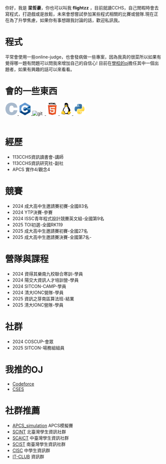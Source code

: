 
你好，我是 **梁哲豪**，你也可以叫我 **flightzz**  ，目前就讀CCHS，自己閒暇時會去寫程式，打遊戲或是放鬆，未來會想嘗試參加某些程式相關的比賽或營隊.現在正在為了升學焦慮，如果你有事想跟我討論的話，歡迎私訊我。

# 程式
平常會使用一些online-judge，也會發病做一些專案，因為我真的很菜所以如果有覺得哪一題有問題可以問我來增加自己的自信心!
目前在[學校的oj](https://judge.cchs.chc.edu.tw/)擔任其中一個出題者，如果有興趣的話可以來看看。
# 會的一些東西
<p align="left" style="display:inline">
  <a href="https://www.cprogramming.com/" target="_blank" rel="noreferrer">
    <img src="https://raw.githubusercontent.com/devicons/devicon/master/icons/c/c-original.svg" alt="c" width="40" height="40" style="display:inline-block;"/>
  </a>
  <a href="https://www.w3schools.com/cpp/" target="_blank" rel="noreferrer">
    <img src="https://raw.githubusercontent.com/devicons/devicon/master/icons/cplusplus/cplusplus-original.svg" alt="cplusplus" width="40" height="40" style="display:inline-block;"/>
  </a>
  <a href="https://git-scm.com/" target="_blank" rel="noreferrer">
    <img src="https://www.vectorlogo.zone/logos/git-scm/git-scm-icon.svg" alt="git" width="40" height="40" style="display:inline-block;"/>
  </a>
  <a href="https://www.w3.org/html/" target="_blank" rel="noreferrer">
    <img src="https://raw.githubusercontent.com/devicons/devicon/master/icons/html5/html5-original-wordmark.svg" alt="html5" width="40" height="40" style="display:inline-block;"/>
  </a>
  <a href="https://www.linux.org/" target="_blank" rel="noreferrer">
    <img src="https://raw.githubusercontent.com/devicons/devicon/master/icons/linux/linux-original.svg" alt="linux" width="40" height="40" style="display:inline-block;"/>
  </a>
  <a href="https://www.python.org" target="_blank" rel="noreferrer">
    <img src="https://raw.githubusercontent.com/devicons/devicon/master/icons/python/python-original.svg" alt="python" width="40" height="40" style="display:inline-block;"/>
  </a>
</p>

# 經歷
* 113CCHS資訊讀書會-講師
* 113CCHS資訊研究社-副社
* APCS 實作4/觀念4

# 競賽
* 2024 成大高中生邀請賽初賽-全國83名
* 2024 YTP決賽-參賽
* 2024 ISSC青年程式設計競賽英文組-全國第9名
* 2025 TOI初選-全國RK119
* 2025 成大高中生邀請賽初賽-全國27名
* 2025 成大高中生邀請賽決賽-全國第7名-

# 營隊與課程
* 2024 資得其樂南九校聯合寒訓-學員
* 2024 陽交大資訊人才培訓營-學員
* 2024 SITCON-CAMP-學員
* 2024 清大IONC營隊-學員
* 2025 資訊之芽南區算法班-結業
* 2025 清大IONC營隊-學員

# 社群
* 2024 COSCUP-會眾
* 2025 SITCON-場務組組員

# 我推的OJ
* [Codeforce](https://codeforces.com/profile/flightzz)
* [CSES](https://cses.fi/problemset/user/224562/)

# 社群推薦
* [APCS_simulation](https://discord.gg/ghe48J7ypF) APCS模擬賽
* [SCINT](https://scint.org/) 北臺灣學生資訊社群
* [SCAICT](https://scaict.org/) 中臺灣學生資訊社群
* [SCIST](https://scist.org/) 南臺灣學生資訊社群
* [CISC](https://discord.gg/cisc) 中學生資訊群
* [IT-CLUB](https://github.com/HackerSir/ITClubAwesome) 資訊群
